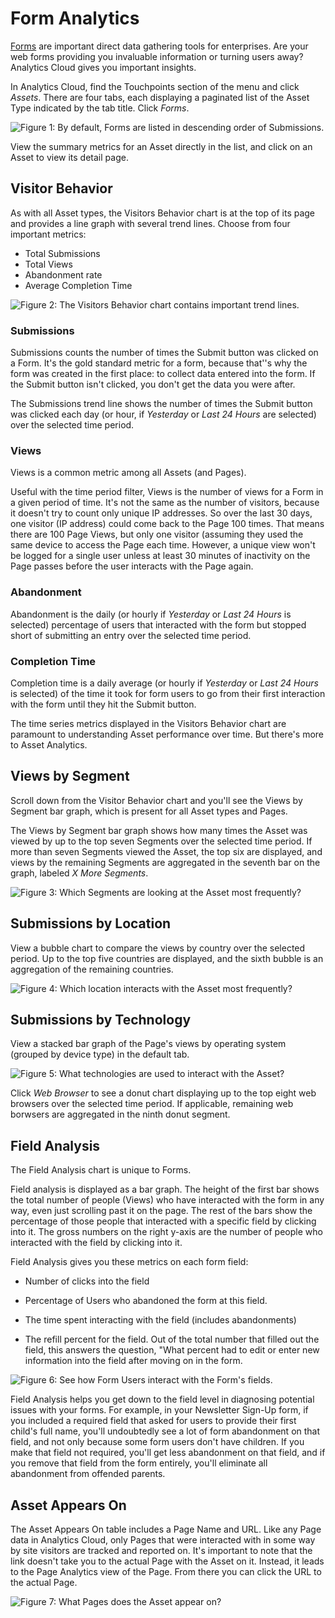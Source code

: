 # Form Analytics [](id=form-analytics)

[Forms](/discover/portal/-/knowledge_base/7-1/forms) 
are important direct data gathering tools for enterprises. Are your web forms
providing you invaluable information or turning users away?  Analytics Cloud
gives you important insights.

In Analytics Cloud, find the Touchpoints section of the menu and click *Assets*.
There are four tabs, each displaying a paginated list of the Asset Type
indicated by the tab title. Click *Forms*.

![Figure 1: By default, Forms are listed in descending order of Submissions.](../../images/assets-forms.png)

View the summary metrics for an Asset directly in the list, and click on an
Asset to view its detail page.

## Visitor Behavior [](id=visitor-behavior)

As with all Asset types, the Visitors Behavior chart is at the top of its page
and provides a line graph with several trend lines. Choose from four
important metrics:

- Total Submissions
- Total Views
- Abandonment rate
- Average Completion Time

![Figure 2: The Visitors Behavior chart contains important trend lines.](../../images/assets-forms-vb.png)

### Submissions [](id=submissions)

Submissions counts the number of times the Submit button was clicked on a Form.
It's the gold standard metric for a form, because that''s why the form was
created in the first place: to collect data entered into the form. If the Submit
button isn't clicked, you don't get the data you were after.

The Submissions trend line shows the number of times the Submit button was
clicked each day (or hour, if *Yesterday* or *Last 24 Hours* are selected) over
the selected time period. 

### Views [](id=views)

Views is a common metric among all Assets (and Pages).

Useful with the time period filter, Views is the number of views for a Form in a
given period of time. It's not the same as the number of visitors, because it
doesn't try to count only unique IP addresses. So over the last 30 days, one
visitor (IP address) could come back to the Page 100 times. That means there are
100 Page Views, but only one visitor (assuming they used the same device to
access the Page each time.  However, a unique view won't be logged for a single
user unless at least 30 minutes of inactivity <!-- need info on whether 30
minutes is accurate and that this is how views are calculated--> on the Page
passes before the user interacts with the Page again.

### Abandonment [](id=abandonment)

Abandonment is the daily (or hourly if *Yesterday* or *Last 24 Hours* is
selected) percentage of users that interacted with the form but stopped short of
submitting an entry over the selected time period.

### Completion Time [](id=completion-time)

Completion time is a daily average (or hourly if *Yesterday* or *Last 24 Hours*
is selected) of the time it took for form users to go from their first
interaction with the form until they hit the Submit button.

The time series metrics displayed in the Visitors Behavior chart are paramount
to understanding Asset performance over time. But there's more to Asset
Analytics.

## Views by Segment [](id=views-by-segment)

Scroll down from the Visitor Behavior chart and you'll see the Views by Segment
bar graph, which is present for all Asset types and Pages.

The Views by Segment bar graph shows how many times the Asset was viewed by up
to the top seven Segments over the selected time period. If more than seven
Segments viewed the Asset, the top six are displayed, and views by the remaining
Segments are aggregated in the seventh bar on the graph, labeled _X More
Segments_.

![Figure 3: Which Segments are looking at the Asset most frequently?](../../images/assets-vbs.png)

## Submissions by Location [](id=submissions-by-location)

View a bubble chart to compare the views by country over the selected period. Up
to the top five countries are displayed, and the sixth bubble is an aggregation
of the remaining countries.

![Figure 4: Which location interacts with the Asset most frequently?](../../images/assets-interaction-location.png)

## Submissions by Technology [](id=submissions-by-technology)

View a stacked bar graph of the Page's views by operating system (grouped by
device type) in the default tab.

![Figure 5: What technologies are used to interact with the Asset?](../../images/assets-forms-sbt.png)

Click *Web Browser* to see a donut chart displaying up to the top eight web
browsers over the selected time period. If applicable, remaining web borwsers
are aggregated in the ninth donut segment.

## Field Analysis [](id=field-analysis)

The Field Analysis chart is unique to Forms. 

Field analysis is displayed as a bar graph. The height of the first bar shows
the total number of people (Views) who have interacted with the form in any way,
even just scrolling past it on the page. The rest of the bars show the
percentage of those people that interacted with a specific field by clicking
into it. The gross numbers on the right y-axis are the number of people who
interacted with the field by clicking into it.

Field Analysis gives you these metrics on each form field:

- Number of clicks into the field

- Percentage of Users who abandoned the form at this field.

- The time spent interacting with the field (includes abandonments)

- The refill percent for the field. Out of the total number that filled out the
    field, this answers the question, "What percent had to edit or enter new
    information into the field after moving on in the form. 

![Figure 6: See how Form Users interact with the Form's fields.](../../images/assets-forms-fa.png)

Field Analysis helps you get down to the field level in diagnosing potential
issues with your forms. For example, in your Newsletter Sign-Up form, if you
included a required field that asked for users to provide their first child's
full name, you'll undoubtedly see a lot of form abandonment on that field, and
not only because some form users don't have children. If you make that field not
required, you'll get less abandonment on that field, and if you remove that
field from the form entirely, you'll eliminate all abandonment from offended
parents. 

## Asset Appears On [](id=asset-appears-on)

The Asset Appears On table includes a Page Name and URL. Like any Page data in
Analytics Cloud, only Pages that were interacted with in some way by site
visitors are tracked and reported on.  It's important to note that the link
doesn't take you to the actual Page with the Asset on it. Instead, it leads to
the Page Analytics view of the Page. From there you can click the URL to the
actual Page.

![Figure 7: What Pages does the Asset appear on?](../../images/assets-appears-on.png)
